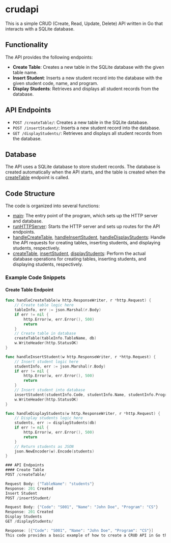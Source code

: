  # crudapi
 
 This is a simple CRUD (Create, Read, Update, Delete) API written in Go that interacts with a SQLite database.
 
 ## Functionality
 
 The API provides the following endpoints:
 
 * **Create Table**: Creates a new table in the SQLite database with the given table name.
 * **Insert Student**: Inserts a new student record into the database with the given student code, name, and program.
 * **Display Students**: Retrieves and displays all student records from the database.
 
 ## API Endpoints
 
 * `POST /createTable/`: Creates a new table in the SQLite database.
 * `POST /insertStudent/`: Inserts a new student record into the database.
 * `GET /displayStudents/`: Retrieves and displays all student records from the database.
 
 ## Database
 
 The API uses a SQLite database to store student records. The database is created automatically when the API starts, and the table is created when the [createTable](cci:1://file:///f:/GO/crudapi/main.go:175:0-208:1) endpoint is called.
 
 ## Code Structure
 
 The code is organized into several functions:
 
 * [main](https://github.com/Sgudkov/GO/crudapi/main.gomain.go#L28-40): The entry point of the program, which sets up the HTTP server and database.
 * [runHTTPServer](cci:1://file:///f:/GO/crudapi/main.go:41:0-56:1): Starts the HTTP server and sets up routes for the API endpoints.
 * [handleCreateTable](cci:1://file:///f:/GO/crudapi/main.go:58:0-98:1), [handleInsertStudent](cci:1://file:///f:/GO/crudapi/main.go:100:0-142:1), [handleDisplayStudents](cci:1://file:///f:/GO/crudapi/main.go:144:0-173:1): Handle the API requests for creating tables, inserting students, and displaying students, respectively.
 * [createTable](cci:1://file:///f:/GO/crudapi/main.go:175:0-208:1), [insertStudent](cci:1://file:///f:/GO/crudapi/main.go:210:0-241:1), [displayStudents](cci:1://file:///f:/GO/crudapi/main.go:243:0-266:1): Perform the actual database operations for creating tables, inserting students, and displaying students, respectively.
 
 ### Example Code Snippets
 
 #### Create Table Endpoint
 
 ```go
 func handleCreateTable(w http.ResponseWriter, r *http.Request) {
     // Create table logic here
     tableInfo, err := json.Marshal(r.Body)
     if err != nil {
         http.Error(w, err.Error(), 500)
         return
     }
     // Create table in database
     createTable(tableInfo.TableName, db)
     w.WriteHeader(http.StatusOK)
 }

 func handleInsertStudent(w http.ResponseWriter, r *http.Request) {
     // Insert student logic here
     studentInfo, err := json.Marshal(r.Body)
     if err != nil {
         http.Error(w, err.Error(), 500)
         return
     }
     // Insert student into database
     insertStudent(studentInfo.Code, studentInfo.Name, studentInfo.Program, db)
     w.WriteHeader(http.StatusOK)
 }

 func handleDisplayStudents(w http.ResponseWriter, r *http.Request) {
     // Display students logic here
     students, err := displayStudents(db)
     if err != nil {
         http.Error(w, err.Error(), 500)
         return
     }
     // Return students as JSON
     json.NewEncoder(w).Encode(students)
 }

### API Endpoints
#### Create Table
POST /createTable/

Request Body: {"TableName": "students"}
Response: 201 Created
Insert Student
POST /insertStudent/

Request Body: {"Code": "S001", "Name": "John Doe", "Program": "CS"}
Response: 201 Created
Display Students
GET /displayStudents/

Response: [{"Code": "S001", "Name": "John Doe", "Program": "CS"}]
This code provides a basic example of how to create a CRUD API in Go that interacts with a SQLite database.

